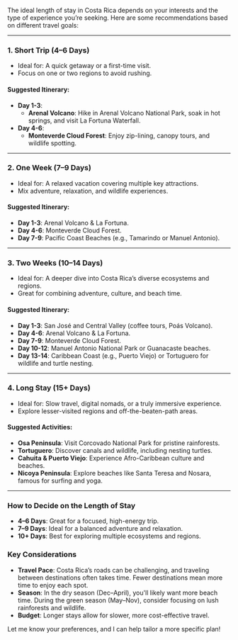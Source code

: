 The ideal length of stay in Costa Rica depends on your interests and the type of experience you’re seeking. Here are some recommendations based on different travel goals:

---

### **1. Short Trip (4–6 Days)**
- Ideal for: A quick getaway or a first-time visit.
- Focus on one or two regions to avoid rushing.

#### Suggested Itinerary:
- **Day 1-3**: 
   - **Arenal Volcano**: Hike in Arenal Volcano National Park, soak in hot springs, and visit La Fortuna Waterfall.
- **Day 4-6**: 
   - **Monteverde Cloud Forest**: Enjoy zip-lining, canopy tours, and wildlife spotting.

---

### **2. One Week (7–9 Days)**
- Ideal for: A relaxed vacation covering multiple key attractions.
- Mix adventure, relaxation, and wildlife experiences.

#### Suggested Itinerary:
- **Day 1-3**: Arenal Volcano & La Fortuna.
- **Day 4-6**: Monteverde Cloud Forest.
- **Day 7-9**: Pacific Coast Beaches (e.g., Tamarindo or Manuel Antonio).

---

### **3. Two Weeks (10–14 Days)**
- Ideal for: A deeper dive into Costa Rica’s diverse ecosystems and regions.
- Great for combining adventure, culture, and beach time.

#### Suggested Itinerary:
- **Day 1-3**: San José and Central Valley (coffee tours, Poás Volcano).
- **Day 4-6**: Arenal Volcano & La Fortuna.
- **Day 7-9**: Monteverde Cloud Forest.
- **Day 10-12**: Manuel Antonio National Park or Guanacaste beaches.
- **Day 13-14**: Caribbean Coast (e.g., Puerto Viejo) or Tortuguero for wildlife and turtle nesting.

---

### **4. Long Stay (15+ Days)**
- Ideal for: Slow travel, digital nomads, or a truly immersive experience.
- Explore lesser-visited regions and off-the-beaten-path areas.

#### Suggested Activities:
- **Osa Peninsula**: Visit Corcovado National Park for pristine rainforests.
- **Tortuguero**: Discover canals and wildlife, including nesting turtles.
- **Cahuita & Puerto Viejo**: Experience Afro-Caribbean culture and beaches.
- **Nicoya Peninsula**: Explore beaches like Santa Teresa and Nosara, famous for surfing and yoga.

---

### **How to Decide on the Length of Stay**
- **4–6 Days**: Great for a focused, high-energy trip.
- **7–9 Days**: Ideal for a balanced adventure and relaxation.
- **10+ Days**: Best for exploring multiple ecosystems and regions.

### **Key Considerations**
- **Travel Pace**: Costa Rica’s roads can be challenging, and traveling between destinations often takes time. Fewer destinations mean more time to enjoy each spot.
- **Season**: In the dry season (Dec–April), you'll likely want more beach time. During the green season (May–Nov), consider focusing on lush rainforests and wildlife.
- **Budget**: Longer stays allow for slower, more cost-effective travel.

Let me know your preferences, and I can help tailor a more specific plan!
